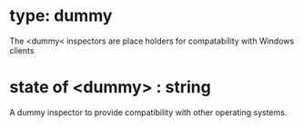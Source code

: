 # type: dummy

The &lt;dummy&lt; inspectors are place holders for compatability with Windows clients

# state of &lt;dummy&gt; : string

A dummy inspector to provide compatibility with other operating systems.
